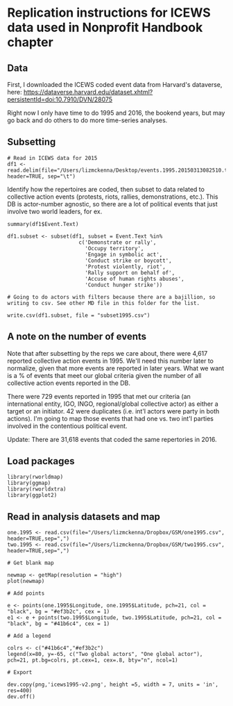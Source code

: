# Replication instructions for ICEWS data used in Nonprofit Handbook chapter

## Data
First, I downloaded the ICEWS coded event data from Harvard's dataverse, here:
https://dataverse.harvard.edu/dataset.xhtml?persistentId=doi:10.7910/DVN/28075

Right now I only have time to do 1995 and 2016, the bookend years, but may go back and do others to do more time-series analyses.


## Subsetting


```
# Read in ICEWS data for 2015
df1 <- read.delim(file="/Users/lizmckenna/Desktop/events.1995.20150313082510.tab", header=TRUE, sep="\t")

```
Identify how the repertoires are coded, then subset to data related to collective action events (protests, riots, rallies, demonstrations, etc.). This DB is actor-number agnostic, so there are a lot of political events that just involve two world leaders, for ex.
```
summary(df1$Event.Text)

df1.subset <- subset(df1, subset = Event.Text %in% 
                       c('Demonstrate or rally',
                         'Occupy territory',
                         'Engage in symbolic act',
                         'Conduct strike or boycott',
                         'Protest violently, riot',
                         'Rally support on behalf of',
                         'Accuse of human rights abuses',
                         'Conduct hunger strike'))

# Going to do actors with filters because there are a bajillion, so writing to csv. See other MD file in this folder for the list.

write.csv(df1.subset, file = "subset1995.csv")

```
## A note on the number of events

Note that after subsetting by the reps we care about, there were 4,617 reported collective action events in 1995. We'll need this number later to normalize, given that more events are reported in later years. What we want is a % of events that meet our global criteria given the number of all collective action events reported in the DB.

There were 729 events reported in 1995 that met our criteria (an international entity, IGO, INGO, regional/global collective actor) as either a target or an initiator. 42 were duplicates (i.e. int'l actors were party in both actions). I'm going to map those events that had one vs. two int'l parties involved in the contentious political event.

Update: There are 31,618 events that coded the same repertories in 2016.

## Load packages
```
library(rworldmap)
library(ggmap)
library(rworldxtra)
library(ggplot2)
```
## Read in analysis datasets and map
```
one.1995 <- read.csv(file="/Users/lizmckenna/Dropbox/GSM/one1995.csv", header=TRUE,sep=",")
two.1995 <- read.csv(file="/Users/lizmckenna/Dropbox/GSM/two1995.csv", header=TRUE,sep=",")

# Get blank map

newmap <- getMap(resolution = "high")
plot(newmap)

# Add points

e <- points(one.1995$Longitude, one.1995$Latitude, pch=21, col = "black", bg = "#ef3b2c", cex = 1)
e1 <- e + points(two.1995$Longitude, two.1995$Latitude, pch=21, col = "black", bg = "#41b6c4", cex = 1)

# Add a legend

colrs <- c("#41b6c4","#ef3b2c")
legend(x=80, y=-65, c("Two global actors", "One global actor"), pch=21, pt.bg=colrs, pt.cex=1, cex=.8, bty="n", ncol=1)

# Export
  
dev.copy(png,'icews1995-v2.png', height =5, width = 7, units = 'in', res=400)
dev.off()
```

